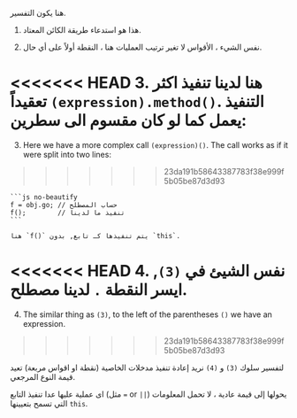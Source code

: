 
هنا يكون التفسير.

1. هذا هو استدعاء طريقة الكائن المعتاد.

2. نفس الشيء ، الأقواس لا تغير ترتيب العمليات هنا ، النقطة أولاً على أي حال.

<<<<<<< HEAD
3. هنا لدينا تنفيذ اكثر تعقيداً `(expression).method()`. التنفيذ يعمل كما لو كان مقسوم الى سطرين:
=======
3. Here we have a more complex call `(expression)()`. The call works as if it were split into two lines:
>>>>>>> 23da191b58643387783f38e999f5b05be87d3d93

    ```js no-beautify
    f = obj.go; // حساب المصطلح
    f();        // تنفيذ ما لدينا
    ```

    هنا `f()` يتم تنفيذها كـ تابع, بدون `this`.

<<<<<<< HEAD
4. نفس الشيئ في `(3)`, ايسر النقطة `.` لدينا مصطلح.
=======
4. The similar thing as `(3)`, to the left of the parentheses `()` we have an expression.
>>>>>>> 23da191b58643387783f38e999f5b05be87d3d93

لتفسير سلوك `(3)` و `(4)` نريد إعادة تنفيذ مدخلات الخاصية (نقطة او اقواس مربعة) تعيد قيمة النوع المرجعي.  

اى عملية عليها عدا تنفيذ التابع (مثل `=` or `||`) يحولها إلى قيمة عادية ، لا تحمل المعلومات التي تسمح بتعيينها `this`.

